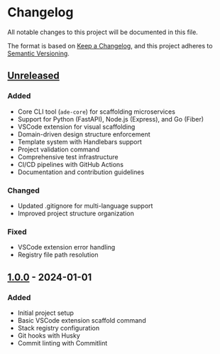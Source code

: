 # Changelog

All notable changes to this project will be documented in this file.

The format is based on [Keep a Changelog](https://keepachangelog.com/en/1.0.0/),
and this project adheres to [Semantic Versioning](https://semver.org/spec/v2.0.0.html).

## [Unreleased]

### Added
- Core CLI tool (`ade-core`) for scaffolding microservices
- Support for Python (FastAPI), Node.js (Express), and Go (Fiber)
- VSCode extension for visual scaffolding
- Domain-driven design structure enforcement
- Template system with Handlebars support
- Project validation command
- Comprehensive test infrastructure
- CI/CD pipelines with GitHub Actions
- Documentation and contribution guidelines

### Changed
- Updated .gitignore for multi-language support
- Improved project structure organization

### Fixed
- VSCode extension error handling
- Registry file path resolution

## [1.0.0] - 2024-01-01

### Added
- Initial project setup
- Basic VSCode extension scaffold command
- Stack registry configuration
- Git hooks with Husky
- Commit linting with Commitlint

[Unreleased]: https://github.com/phdsystems/ade-platform/compare/v1.0.0...HEAD
[1.0.0]: https://github.com/phdsystems/ade-platform/releases/tag/v1.0.0